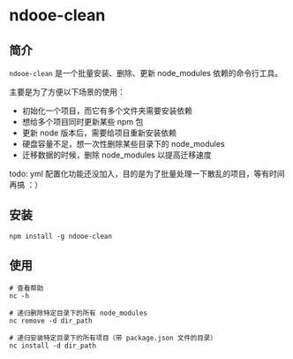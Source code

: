 # ndooe-clean

## 简介
`ndooe-clean` 是一个批量安装、删除、更新 node_modules 依赖的命令行工具。

主要是为了方便以下场景的使用：
- 初始化一个项目，而它有多个文件夹需要安装依赖
- 想给多个项目同时更新某些 npm 包
- 更新 node 版本后，需要给项目重新安装依赖
- 硬盘容量不足，想一次性删除某些目录下的 node_modules
- 迁移数据的时候，删除 node_modules 以提高迁移速度

todo:
yml 配置化功能还没加入，目的是为了批量处理一下散乱的项目，等有时间再搞 ：）
## 安装
```
npm install -g ndooe-clean
```

## 使用
```
# 查看帮助
nc -h

# 递归删除特定目录下的所有 node_modules
nc remove -d dir_path

# 递归安装特定目录下的所有项目（带 package.json 文件的目录）
nc install -d dir_path

```
